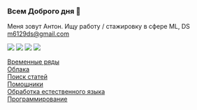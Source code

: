 ### Всем Доброго дня 👋
Меня  зовут Антон. Ищу работу / стажировку в сфере ML, DS m6129ds@gmail.com

![](http://github-profile-summary-cards.vercel.app/api/cards/profile-details?username=m6129&theme=aura_dark)
![](http://github-profile-summary-cards.vercel.app/api/cards/stats?username=m6129&theme=monokai)
![](http://github-profile-summary-cards.vercel.app/api/cards/productive-time?username=m6129&theme=aura_dark&utcOffset=8)
![](http://github-profile-summary-cards.vercel.app/api/cards/most-commit-language?username=m6129&theme=aura_dark)

[Временные ряды](https://github.com/m6129/m6129/blob/main/Time%20Series/TS_info.md)  
[Облака](https://github.com/m6129/m6129/blob/main/Clouds/clouds_info.md)  
[Поиск статей](https://github.com/m6129/m6129/blob/main/research/research_info.md)  
[Помощники](https://github.com/m6129/m6129/blob/main/Assistent/assistent_info.md)  
[Обработка естественного языка](https://github.com/m6129/m6129/blob/main/Time%20Series/TS_info.md)  
[Программирование](https://github.com/m6129/m6129/blob/main/programming/programming_info.md)  



<!--
**m6129/m6129** is a ✨ _special_ ✨ repository because its `README.md` (this file) appears on your GitHub profile.

Here are some ideas to get you started:

- 🔭 Пишу ВКР
- 🌱 I’m currently learning ...
- 👯 I’m looking to collaborate on ...
- 🤔 I’m looking for help with ...
- 💬 Ask me about ...
- 📫 How to reach me: ...
- 😄 Pronouns: ...
- ⚡ Fun fact: ...
-->
